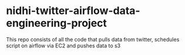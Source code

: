 # nidhi-twitter-airflow-data-engineering-project
This repo consists of all the code that pulls data from twitter, schedules script on airflow via EC2 and pushes data to s3
